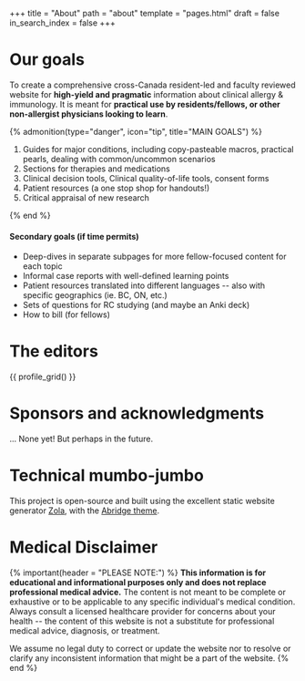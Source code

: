 +++
title = "About"
path = "about"
template = "pages.html"
draft = false
in_search_index = false
+++

# Our goals

To create a comprehensive cross-Canada resident-led and faculty reviewed website for **high-yield and pragmatic** information about clinical allergy & immunology. It is meant for **practical use by residents/fellows, or other non-allergist physicians looking to learn**.

{% admonition(type="danger", icon="tip", title="MAIN GOALS") %}

1. Guides for major conditions, including copy-pasteable macros, practical pearls, dealing with common/uncommon scenarios
2. Sections for therapies and medications
3. Clinical decision tools, Clinical quality-of-life tools, consent forms
4. Patient resources (a one stop shop for handouts!)
5. Critical appraisal of new research

{% end %}

#### Secondary goals (if time permits)

- Deep-dives in separate subpages for more fellow-focused content for each topic
- Informal case reports with well-defined learning points
- Patient resources translated into different languages -- also with specific geographics (ie. BC, ON, etc.)
- Sets of questions for RC studying (and maybe an Anki deck)
- How to bill (for fellows)

# The editors

{{ profile_grid() }}

# Sponsors and acknowledgments

... None yet! But perhaps in the future.

# Technical mumbo-jumbo

This project is open-source and built using the excellent static website generator [Zola](https://www.getzola.org/), with the [Abridge theme](https://github.com/Jieiku/abridge.css).

# Medical Disclaimer

{% important(header = "PLEASE NOTE:") %}
**This information is for educational and informational purposes only and does not replace professional medical advice.** The content is not meant to be complete or exhaustive or to be applicable to any specific individual's medical condition. Always consult a licensed healthcare provider for concerns about your health -- the content of this website is not a substitute for professional medical advice, diagnosis, or treatment.

We assume no legal duty to correct or update the website nor to resolve or clarify any inconsistent information that might be a part of the website.
{% end %}
